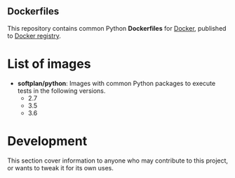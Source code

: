 ## Dockerfiles

This repository contains common Python **Dockerfiles** for [Docker](https://www.docker.com/), published to [Docker registry](https://registry.hub.docker.com/).

# List of images

* **softplan/python**: Images with common Python packages to execute tests in the following versions.
    - 2.7
    - 3.5
    - 3.6

# Development

This section cover information to anyone who may contribute to this project, or wants to tweak it for its own uses.
